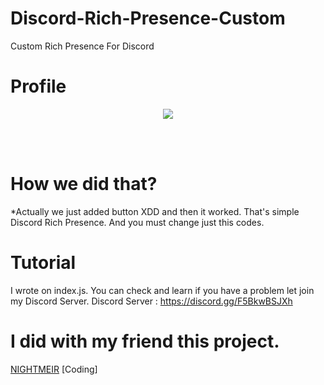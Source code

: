 # Discord-Rich-Presence-Custom
Custom Rich Presence For Discord 

# Profile
<p align="center">
<img src="https://raw.githubusercontent.com/lib-Pluton/Discord-Rich-Presence-Custom/main/image/sa.png" /></p>
<br/><br/>


# How we did that?
*Actually we just added button XDD and then it worked. That's simple Discord Rich Presence. And you must change just this codes.

# Tutorial
I wrote on index.js. You can check and learn if you have a problem let join my Discord Server. Discord Server : https://discord.gg/F5BkwBSJXh

# I did with my friend this project.
[NIGHTMEIR](https://github.com/NIGHTMEIR) [Coding]
